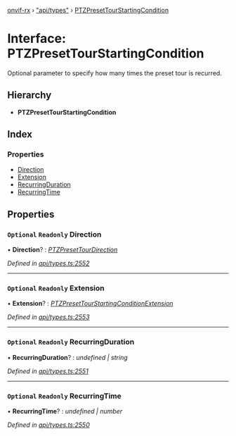 [onvif-rx](../README.md) › ["api/types"](../modules/_api_types_.md) › [PTZPresetTourStartingCondition](_api_types_.ptzpresettourstartingcondition.md)

# Interface: PTZPresetTourStartingCondition

Optional parameter to specify how many times the preset tour is recurred.

## Hierarchy

* **PTZPresetTourStartingCondition**

## Index

### Properties

* [Direction](_api_types_.ptzpresettourstartingcondition.md#optional-readonly-direction)
* [Extension](_api_types_.ptzpresettourstartingcondition.md#optional-readonly-extension)
* [RecurringDuration](_api_types_.ptzpresettourstartingcondition.md#optional-readonly-recurringduration)
* [RecurringTime](_api_types_.ptzpresettourstartingcondition.md#optional-readonly-recurringtime)

## Properties

### `Optional` `Readonly` Direction

• **Direction**? : *[PTZPresetTourDirection](../enums/_api_types_.ptzpresettourdirection.md)*

*Defined in [api/types.ts:2552](https://github.com/patrickmichalina/onvif-rx/blob/3e9b152/src/api/types.ts#L2552)*

___

### `Optional` `Readonly` Extension

• **Extension**? : *[PTZPresetTourStartingConditionExtension](_api_types_.ptzpresettourstartingconditionextension.md)*

*Defined in [api/types.ts:2553](https://github.com/patrickmichalina/onvif-rx/blob/3e9b152/src/api/types.ts#L2553)*

___

### `Optional` `Readonly` RecurringDuration

• **RecurringDuration**? : *undefined | string*

*Defined in [api/types.ts:2551](https://github.com/patrickmichalina/onvif-rx/blob/3e9b152/src/api/types.ts#L2551)*

___

### `Optional` `Readonly` RecurringTime

• **RecurringTime**? : *undefined | number*

*Defined in [api/types.ts:2550](https://github.com/patrickmichalina/onvif-rx/blob/3e9b152/src/api/types.ts#L2550)*

